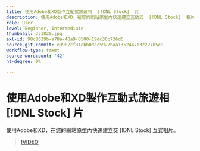 ```yaml
---
title: 使用Adobe和XD製作互動式旅遊相  [!DNL Stock]  片
description: 使用Adobe和XD，在您的網站原型內快速建立互動式  [!DNL Stock]  相片
role: User
level: Beginner, Intermediate
thumbnail: 331820.jpg
exl-id: 98c8639b-a78a-40a9-8500-19dc30c736d6
source-git-commit: e3982cf31ebb0dac5927baa1352447b3222785c9
workflow-type: tm+mt
source-wordcount: '42'
ht-degree: 0%

---
```


# 使用Adobe和XD製作互動式旅遊相 [!DNL Stock] 片

使用Adobe和XD，在您的網站原型內快速建立交 [!DNL Stock] 互式相片。

>[!VIDEO](https://video.tv.adobe.com/v/331820?hidetitle=true)
